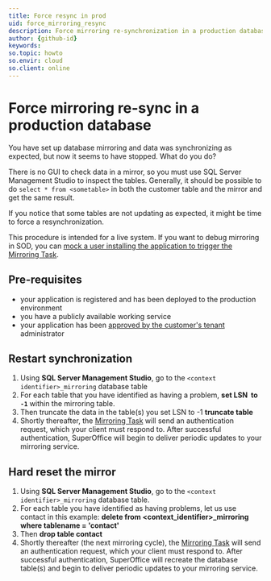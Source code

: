 ```yaml
---
title: Force resync in prod
uid: force_mirroring_resync
description: Force mirroring re-synchronization in a production database
author: {github-id}
keywords:
so.topic: howto
so.envir: cloud
so.client: online
---
```


# Force mirroring re-sync in a production database

You have set up database mirroring and data was synchronizing as expected, but now it seems to have stopped. What do you do?

There is no GUI to check data in a mirror, so you must use SQL Server Management Studio to inspect the tables. Generally, it should be possible to do `select * from <sometable>` in both the customer table and the mirror and get the same result.

If you notice that some tables are not updating as expected, it might be time to force a resynchronization.

This procedure is intended for a live system. If you want to debug mirroring in SOD, you can [mock a user installing the application to trigger the Mirroring Task][1].

## Pre-requisites

* your application is registered and has been deployed to the production environment
* you have a publicly available working service
* your application has been [approved by the customer's tenant][2] administrator

## Restart synchronization

1. Using **SQL Server Management Studio**, go to the `<context identifier>_mirroring` database table
2. For each table that you have identified as having a problem, **set LSN  to `-1`** within the mirroring table. 
3. Then truncate the data in the table(s) you set LSN to -1 **truncate table <tablename>**
4. Shortly thereafter, the [Mirroring Task][3] will send an authentication request, which your client must respond to. After successful authentication, SuperOffice will begin to deliver periodic updates to your mirroring service.

## Hard reset the mirror

1. Using **SQL Server Management Studio**, go to the `<context identifier>_mirroring` database table.
2. For each table you have identified as having problems, let us use contact in this example: **delete from <context_identifier>_mirroring where tablename = 'contact'**
3. Then **drop table contact**
4. Shortly thereafter (the next mirroring cycle), the [Mirroring Task][3] will send an authentication request, which your client must respond to. After successful authentication, SuperOffice will recreate the database table(s) and begin to deliver periodic updates to your mirroring service.

<!-- Referenced links -->
[1]: getting-started/sync-manually.md
[2]: ../apps/provisioning/get-consent.md
[3]: mirroring-task.md
